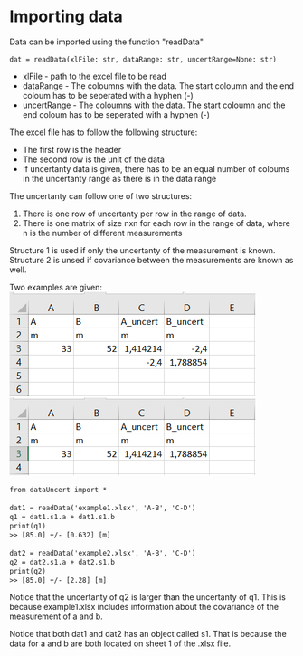
# Importing data

Data can be imported using the function "readData"

```
dat = readData(xlFile: str, dataRange: str, uncertRange=None: str)
```
 - xlFile - path to the excel file to be read
 - dataRange - The coloumns with the data. The start coloumn and the end coloum has to be seperated with a hyphen (-)
 - uncertRange - The coloumns with the data. The start coloumn and the end coloum has to be seperated with a hyphen (-)

The excel file has to follow the following structure:
 - The first row is the header
 - The second row is the unit of the data
 - If uncertanty data is given, there has to be an equal number of coloums in the uncertanty range as there is in the data range

The uncertanty can follow one of two structures:
 1. There is one row of uncertanty per row in the range of data.
 2. There is one matrix of size nxn for each row in the range of data, where n is the number of different measurements

Structure 1 is used if only the uncertanty of the measurement is known. Structure 2 is unsed if covariance between the measurements are known as well.

Two examples are given:
![Example 1](/examples/example1.png)
![Example 2](/examples/example2.png)

```
from dataUncert import *

dat1 = readData('example1.xlsx', 'A-B', 'C-D')
q1 = dat1.s1.a + dat1.s1.b
print(q1)
>> [85.0] +/- [0.632] [m]

dat2 = readData('example2.xlsx', 'A-B', 'C-D')
q2 = dat2.s1.a + dat2.s1.b
print(q2)
>> [85.0] +/- [2.28] [m]
```

Notice that the uncertanty of q2 is larger than the uncertanty of q1. This is because example1.xlsx includes information about the covariance of the measurement of a and b.

Notice that both dat1 and dat2 has an object called s1. That is because the data for a and b are both located on sheet 1 of the .xlsx file.

